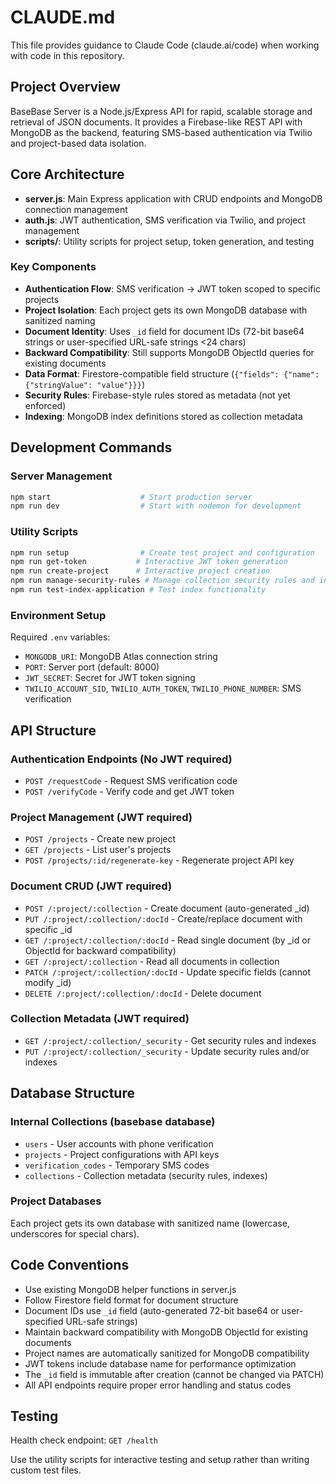 # CLAUDE.md

This file provides guidance to Claude Code (claude.ai/code) when working with code in this repository.

## Project Overview

BaseBase Server is a Node.js/Express API for rapid, scalable storage and retrieval of JSON documents. It provides a Firebase-like REST API with MongoDB as the backend, featuring SMS-based authentication via Twilio and project-based data isolation.

## Core Architecture

- **server.js**: Main Express application with CRUD endpoints and MongoDB connection management
- **auth.js**: JWT authentication, SMS verification via Twilio, and project management
- **scripts/**: Utility scripts for project setup, token generation, and testing

### Key Components

- **Authentication Flow**: SMS verification → JWT token scoped to specific projects
- **Project Isolation**: Each project gets its own MongoDB database with sanitized naming
- **Document Identity**: Uses `_id` field for document IDs (72-bit base64 strings or user-specified URL-safe strings <24 chars)
- **Backward Compatibility**: Still supports MongoDB ObjectId queries for existing documents
- **Data Format**: Firestore-compatible field structure (`{"fields": {"name": {"stringValue": "value"}}}`)
- **Security Rules**: Firebase-style rules stored as metadata (not yet enforced)
- **Indexing**: MongoDB index definitions stored as collection metadata

## Development Commands

### Server Management

```bash
npm start                    # Start production server
npm run dev                  # Start with nodemon for development
```

### Utility Scripts

```bash
npm run setup                # Create test project and configuration
npm run get-token           # Interactive JWT token generation
npm run create-project      # Interactive project creation
npm run manage-security-rules # Manage collection security rules and indexes
npm run test-index-application # Test index functionality
```

### Environment Setup

Required `.env` variables:

- `MONGODB_URI`: MongoDB Atlas connection string
- `PORT`: Server port (default: 8000)
- `JWT_SECRET`: Secret for JWT token signing
- `TWILIO_ACCOUNT_SID`, `TWILIO_AUTH_TOKEN`, `TWILIO_PHONE_NUMBER`: SMS verification

## API Structure

### Authentication Endpoints (No JWT required)

- `POST /requestCode` - Request SMS verification code
- `POST /verifyCode` - Verify code and get JWT token

### Project Management (JWT required)

- `POST /projects` - Create new project
- `GET /projects` - List user's projects
- `POST /projects/:id/regenerate-key` - Regenerate project API key

### Document CRUD (JWT required)

- `POST /:project/:collection` - Create document (auto-generated \_id)
- `PUT /:project/:collection/:docId` - Create/replace document with specific \_id
- `GET /:project/:collection/:docId` - Read single document (by \_id or ObjectId for backward compatibility)
- `GET /:project/:collection` - Read all documents in collection
- `PATCH /:project/:collection/:docId` - Update specific fields (cannot modify \_id)
- `DELETE /:project/:collection/:docId` - Delete document

### Collection Metadata (JWT required)

- `GET /:project/:collection/_security` - Get security rules and indexes
- `PUT /:project/:collection/_security` - Update security rules and/or indexes

## Database Structure

### Internal Collections (basebase database)

- `users` - User accounts with phone verification
- `projects` - Project configurations with API keys
- `verification_codes` - Temporary SMS codes
- `collections` - Collection metadata (security rules, indexes)

### Project Databases

Each project gets its own database with sanitized name (lowercase, underscores for special chars).

## Code Conventions

- Use existing MongoDB helper functions in server.js
- Follow Firestore field format for document structure
- Document IDs use `_id` field (auto-generated 72-bit base64 or user-specified URL-safe strings)
- Maintain backward compatibility with MongoDB ObjectId for existing documents
- Project names are automatically sanitized for MongoDB compatibility
- JWT tokens include database name for performance optimization
- The `_id` field is immutable after creation (cannot be changed via PATCH)
- All API endpoints require proper error handling and status codes

## Testing

Health check endpoint: `GET /health`

Use the utility scripts for interactive testing and setup rather than writing custom test files.
